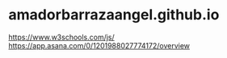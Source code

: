 # amadorbarrazaangel.github.io
https://www.w3schools.com/js/
https://app.asana.com/0/1201988027774172/overview
